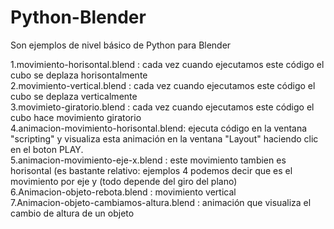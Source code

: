 # Python-Blender

Son ejemplos de nivel básico de Python para Blender


1.movimiento-horisontal.blend : cada vez cuando ejecutamos este código el cubo se deplaza horisontalmente<br>
2.movimiento-vertical.blend :   cada vez cuando ejecutamos este código el cubo se deplaza verticalmente<br>
3.movimieto-giratorio.blend : cada vez cuando ejecutamos este código el cubo hace movimiento giratorio<br>
4.animacion-movimiento-horisontal.blend: ejecuta código en la ventana "scripting" y visualiza esta animación en la ventana "Layout" haciendo clic en el boton PLAY.<br>
5.animacion-movimiento-eje-x.blend : este movimiento tambien es horisontal (es bastante relativo: ejemplos 4 podemos decir que es el movimiento por eje y (todo depende del giro del plano)<br>
6.Animacion-objeto-rebota.blend : movimiento vertical<br>
7.Animacion-objeto-cambiamos-altura.blend : animación que visualiza el cambio de altura de un objeto

